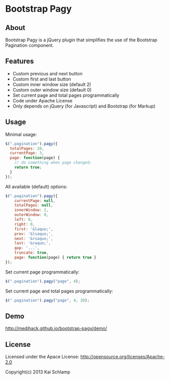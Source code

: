 # Bootstrap Pagy

## About

Bootstrap Pagy is a jQuery plugin that simplifies the use of the Bootstrap Pagination component.

## Features

* Custom previous and next button
* Custom first and last button
* Custom inner window size (default 2)
* Custom outer window size (default 0)
* Set current page and total pages programmatically
* Code under Apache License
* Only depends on jQuery (for Javascript) and Bootstrap (for Markup)

## Usage

Minimal usage:
```js
$(".pagination").pagy({
  totalPages: 20,
  currentPage: 3,
  page: function(page) {
    // do something when page changed;
    return true;
  }
});
```

All available (default) options:
```js
$(".pagination").pagy({
    currentPage: null,
    totalPages: null,
    innerWindow: 2,
    outerWindow: 0,
    left: 0,
    right: 0,
    first: '&laquo;',
    prev: '&lsaquo;',
    next: '&rsaquo;',
    last: '&raquo;',
    gap: '...',
    truncate: true,
    page: function(page) { return true }
});
```

Set current page programmatically:
```js
$(".pagination").pagy("page", 4);
```

Set current page and total pages programmatically:
```js
$(".pagination").pagy("page", 4, 20);
```

## Demo

http://medihack.github.io/bootstrap-pagy/demo/

## License

Licensed under the Apace License:
http://opensource.org/licenses/Apache-2.0

Copyright(c) 2013 Kai Schlamp
